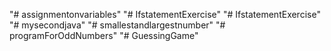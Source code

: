 "# assignmentonvariables" 
"# IfstatementExercise" 
"# IfstatementExercise" 
"# mysecondjava" 
"# smallestandlargestnumber" 
"# programForOddNumbers" 
"# GuessingGame" 
